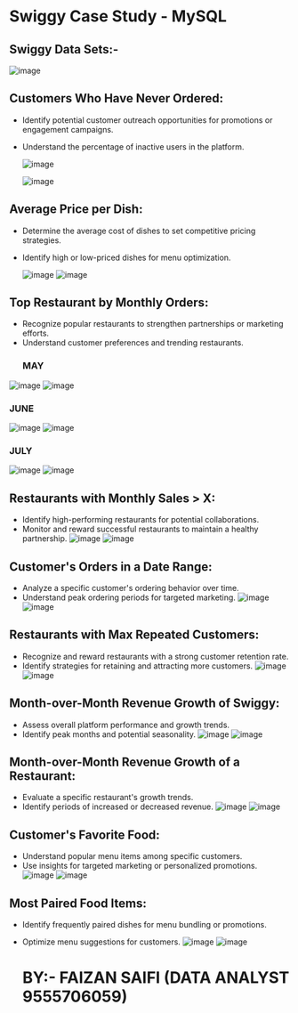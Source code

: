# Swiggy Case Study - MySQL

## Swiggy Data Sets:-
![image](https://github.com/Faizan-DataAnalyst/Swiggy-Case-Study---MySQL/assets/144520186/c23332b4-04dd-4a18-bc3f-c2ed3955eac3)


## Customers Who Have Never Ordered:

- Identify potential customer outreach opportunities for promotions or engagement campaigns.
- Understand the percentage of inactive users in the platform.

  ![image](https://github.com/Faizan-DataAnalyst/Swiggy-Case-Study---MySQL/assets/144520186/8a2295df-0364-42aa-a814-b1cfc305f257)

  ![image](https://github.com/Faizan-DataAnalyst/Swiggy-Case-Study---MySQL/assets/144520186/ec14d44c-f1b7-4e98-a9eb-90f4a2c2ef22)


  
 
## Average Price per Dish:

- Determine the average cost of dishes to set competitive pricing strategies.
- Identify high or low-priced dishes for menu optimization.

  ![image](https://github.com/Faizan-DataAnalyst/Swiggy-Case-Study---MySQL/assets/144520186/990b8220-d2b9-4356-947e-5547c9133eaa)
  ![image](https://github.com/Faizan-DataAnalyst/Swiggy-Case-Study---MySQL/assets/144520186/a19ae430-e8b1-47e4-8593-4e840a9796e5)



## Top Restaurant by Monthly Orders:

- Recognize popular restaurants to strengthen partnerships or marketing efforts.
- Understand customer preferences and trending restaurants.
  ### MAY
![image](https://github.com/Faizan-DataAnalyst/Swiggy-Case-Study---MySQL/assets/144520186/c96466dd-eb6a-44c8-bf74-ae547cf6db19)
![image](https://github.com/Faizan-DataAnalyst/Swiggy-Case-Study---MySQL/assets/144520186/960eddd2-8f41-473b-99d7-91718dc8d2c0)

 ### JUNE
![image](https://github.com/Faizan-DataAnalyst/Swiggy-Case-Study---MySQL/assets/144520186/77710a8f-a38d-4186-8642-c6c84a1a1c14)
![image](https://github.com/Faizan-DataAnalyst/Swiggy-Case-Study---MySQL/assets/144520186/8e0cbefc-cda7-4927-a89c-1d40c84f7ca5)


  ### JULY
  ![image](https://github.com/Faizan-DataAnalyst/Swiggy-Case-Study---MySQL/assets/144520186/d2e3840d-cd26-45c2-acb2-6936681c19ad)
  ![image](https://github.com/Faizan-DataAnalyst/Swiggy-Case-Study---MySQL/assets/144520186/86b9e8a8-c985-465d-ac65-2846fa3511ae)



## Restaurants with Monthly Sales > X:

- Identify high-performing restaurants for potential collaborations.
- Monitor and reward successful restaurants to maintain a healthy partnership.
![image](https://github.com/Faizan-DataAnalyst/Swiggy-Case-Study---MySQL/assets/144520186/7195de84-f6c4-4408-b15b-a0b62472a2ea)
![image](https://github.com/Faizan-DataAnalyst/Swiggy-Case-Study---MySQL/assets/144520186/3a2fbf85-76f6-420f-862e-5357e415950c)

  

## Customer's Orders in a Date Range:

- Analyze a specific customer's ordering behavior over time.
- Understand peak ordering periods for targeted marketing.
![image](https://github.com/Faizan-DataAnalyst/Swiggy-Case-Study---MySQL/assets/144520186/c05c6150-f87a-4a9a-84f7-3ef83dceade3)
![image](https://github.com/Faizan-DataAnalyst/Swiggy-Case-Study---MySQL/assets/144520186/85e54f78-9d10-45d3-8e2a-62bf3ae2fc04)

  

## Restaurants with Max Repeated Customers:

- Recognize and reward restaurants with a strong customer retention rate.
- Identify strategies for retaining and attracting more customers.
![image](https://github.com/Faizan-DataAnalyst/Swiggy-Case-Study---MySQL/assets/144520186/adde9879-ee7d-4e89-a264-fa3c85e7cdac)
![image](https://github.com/Faizan-DataAnalyst/Swiggy-Case-Study---MySQL/assets/144520186/25ec48fe-df05-4a91-978a-480211a070a3)


## Month-over-Month Revenue Growth of Swiggy:

- Assess overall platform performance and growth trends.
- Identify peak months and potential seasonality.
![image](https://github.com/Faizan-DataAnalyst/Swiggy-Case-Study---MySQL/assets/144520186/178ae471-cd19-4730-9b9a-6db232a5559a)
![image](https://github.com/Faizan-DataAnalyst/Swiggy-Case-Study---MySQL/assets/144520186/a68158ac-102c-4ea8-9b88-c6f6052c9ea1)



## Month-over-Month Revenue Growth of a Restaurant:

- Evaluate a specific restaurant's growth trends.
- Identify periods of increased or decreased revenue.
![image](https://github.com/Faizan-DataAnalyst/Swiggy-Case-Study---MySQL/assets/144520186/db9c9211-1830-4918-a9c9-cf19fedaf812)
![image](https://github.com/Faizan-DataAnalyst/Swiggy-Case-Study---MySQL/assets/144520186/69874147-ed8e-4e92-843a-1356cd5d970b)



## Customer's Favorite Food:

- Understand popular menu items among specific customers.
- Use insights for targeted marketing or personalized promotions.
![image](https://github.com/Faizan-DataAnalyst/Swiggy-Case-Study---MySQL/assets/144520186/76bfa536-4438-4864-bd3b-a61ffacaae5e)
![image](https://github.com/Faizan-DataAnalyst/Swiggy-Case-Study---MySQL/assets/144520186/fb52ce1b-a6ae-45dd-b5ae-bc3e5868f6be)



## Most Paired Food Items:

- Identify frequently paired dishes for menu bundling or promotions.
- Optimize menu suggestions for customers.
  ![image](https://github.com/Faizan-DataAnalyst/Swiggy-Case-Study---MySQL/assets/144520186/4165c570-43af-453c-a6eb-e3f9c75262ce)
  ![image](https://github.com/Faizan-DataAnalyst/Swiggy-Case-Study---MySQL/assets/144520186/1b443f99-9523-4d48-8a45-00fb0b5b3984)



  

  # BY:- FAIZAN SAIFI (DATA ANALYST 9555706059)
